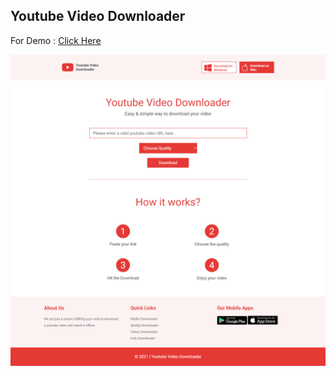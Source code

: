 ## Youtube Video Downloader
For Demo : [Click Here](https://shreekrishnalamichhane.github.io/Youtube-Video-Downloader-FrontEnd-Design/)

![Desktop_preview_img](demo_assets/desktop.png)